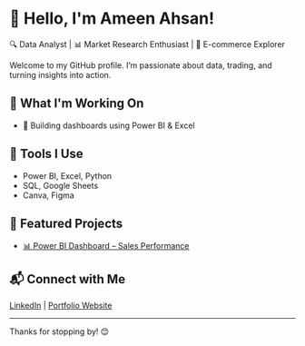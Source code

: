 # 👋 Hello, I'm Ameen Ahsan!

🔍 Data Analyst | 📊 Market Research Enthusiast | 🌱 E-commerce Explorer

Welcome to my GitHub profile. I’m passionate about data, trading, and turning insights into action.

## 🚀 What I'm Working On
- 🔎 Building dashboards using Power BI & Excel

## 🧰 Tools I Use
- Power BI, Excel, Python
- SQL, Google Sheets
- Canva, Figma

## 📌 Featured Projects
- [📊 Power BI Dashboard – Sales Performance](https://github.com/Ameenahsanmi/Excel-Sales-and-Finance-Analytics-AtliQ-Hardwares)

## 📬 Connect with Me
[LinkedIn](https://linkedin.com/in/Ameenahsanmi) | [Portfolio Website](https://codebasics.io/portfolio/Ameen-Ahsan-M-I)

---

Thanks for stopping by! 😊
